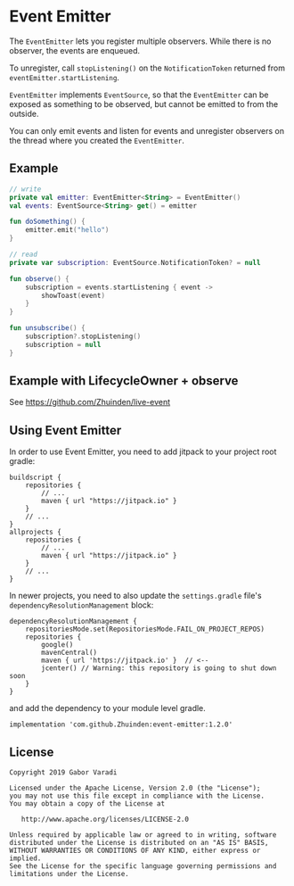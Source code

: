 # Event Emitter

The `EventEmitter` lets you register multiple observers. While there is no observer, the events are enqueued.

To unregister, call `stopListening()` on the `NotificationToken` returned from `eventEmitter.startListening`.

`EventEmitter` implements `EventSource`, so that the `EventEmitter` can be exposed as something to be observed, but cannot be emitted to from the outside.

You can only emit events and listen for events and unregister observers on the thread where you created the `EventEmitter`.

## Example

``` kotlin
// write
private val emitter: EventEmitter<String> = EventEmitter()
val events: EventSource<String> get() = emitter

fun doSomething() {
    emitter.emit("hello")
}

// read
private var subscription: EventSource.NotificationToken? = null

fun observe() {
    subscription = events.startListening { event ->
        showToast(event)
    }
}

fun unsubscribe() {
    subscription?.stopListening()
    subscription = null
}
```

## Example with LifecycleOwner + observe

See https://github.com/Zhuinden/live-event

## Using Event Emitter

In order to use Event Emitter, you need to add jitpack to your project root gradle:

    buildscript {
        repositories {
            // ...
            maven { url "https://jitpack.io" }
        }
        // ...
    }
    allprojects {
        repositories {
            // ...
            maven { url "https://jitpack.io" }
        }
        // ...
    }

In newer projects, you need to also update the `settings.gradle` file's `dependencyResolutionManagement` block:

```
dependencyResolutionManagement {
    repositoriesMode.set(RepositoriesMode.FAIL_ON_PROJECT_REPOS)
    repositories {
        google()
        mavenCentral()
        maven { url 'https://jitpack.io' }  // <--
        jcenter() // Warning: this repository is going to shut down soon
    }
}
```



and add the dependency to your module level gradle.

    implementation 'com.github.Zhuinden:event-emitter:1.2.0'

## License

    Copyright 2019 Gabor Varadi

    Licensed under the Apache License, Version 2.0 (the "License");
    you may not use this file except in compliance with the License.
    You may obtain a copy of the License at

       http://www.apache.org/licenses/LICENSE-2.0

    Unless required by applicable law or agreed to in writing, software
    distributed under the License is distributed on an "AS IS" BASIS,
    WITHOUT WARRANTIES OR CONDITIONS OF ANY KIND, either express or implied.
    See the License for the specific language governing permissions and
    limitations under the License.
